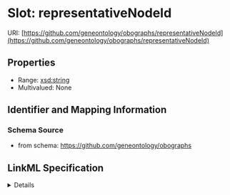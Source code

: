 # Slot: representativeNodeId

URI: [https://github.com/geneontology/obographs/representativeNodeId](https://github.com/geneontology/obographs/representativeNodeId)



<!-- no inheritance hierarchy -->




## Properties

* Range: [xsd:string](http://www.w3.org/2001/XMLSchema#string)
* Multivalued: None







## Identifier and Mapping Information







### Schema Source


* from schema: https://github.com/geneontology/obographs




## LinkML Specification

<details>
```yaml
name: representativeNodeId
from_schema: https://github.com/geneontology/obographs
rank: 1000
alias: representativeNodeId
domain_of:
- EquivalentNodesSet
range: string

```
</details>